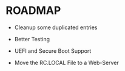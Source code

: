 # ROADMAP

- Cleanup some duplicated entries

- Better Testing

- UEFI and Secure Boot Support

- Move the RC.LOCAL File to a Web-Server